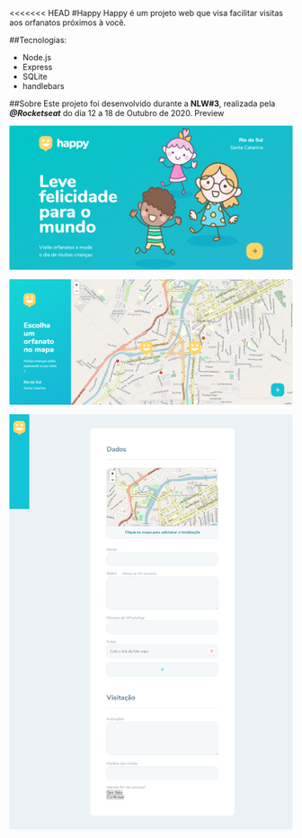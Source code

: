<<<<<<< HEAD
#Happy
Happy é um projeto web que visa facilitar visitas aos orfanatos próximos à você.

##Tecnologias:
* Node.js 
* Express 
* SQLite 
* handlebars

##Sobre
Este projeto foi desenvolvido durante a **NLW#3**, realizada pela **_@Rocketseat_** do dia 12 a 18 de Outubro de 2020.
Preview

![Happy homepage screenshot](https://github.com/lucianakyoko/Happy/blob/main/.github/Happy-home.png)

![Happy orphanages screenshot](https://github.com/lucianakyoko/Happy/blob/main/.github/Happy-Orphanages.png)
 
![Happy newOrphanage screenshot](https://github.com/lucianakyoko/Happy/blob/main/.github/Happy-newOrphanage.png)
 